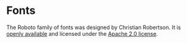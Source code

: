 # Fonts

The Roboto family of fonts was designed by Christian Robertson. It is [openly available](https://github.com/googlefonts/roboto) and licensed under the [Apache 2.0 license](License.txt).
